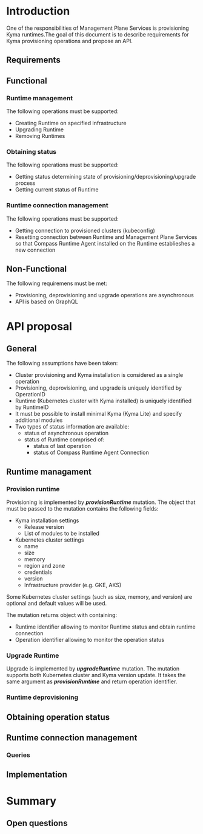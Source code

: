# Introduction

One of the responsibilities of Management Plane Services is provisioning Kyma runtimes.The goal of this document is to describe requirements for Kyma provisioning operations and propose an API.

## Requirements

## Functional

### Runtime management

The following operations must be supported:

- Creating Runtime on specified infrastructure
- Upgrading Runtime
- Removing Runtimes

### Obtaining status

The following operations must be supported:

- Getting status determining state of provisioning/deprovisioning/upgrade process 
- Getting current status of Runtime 

### Runtime connection management

The following operations must be supported:

- Getting connection to provisioned clusters (kubeconfig)
- Resetting connection between Runtime and Management Plane Services so that Compass Runtime Agent installed on the Runtime establieshes a new connection

## Non-Functional

The following requiremens must be met:

- Provisioning, deprovisioning and upgrade operations are asynchronous
- API is based on GraphQL 

# API proposal

## General 

The following assumptions have been taken:

- Cluster provisioning and Kyma installation is considered as a single operation
- Provisioning, deprovisioning, and upgrade is uniquely identified by OperationID
- Runtime (Kubernetes cluster with Kyma installed) is uniquely identified by RuntimeID
- It must be possible to install minimal Kyma  (Kyma Lite) and specify additional modules
- Two types of status information are available:
  - status of asynchronous operation
  - status of Runtime comprised of:
    - status of last operation
    - status of Compass Runtime Agent Connection

## Runtime managament

### Provision runtime

Provisioning is implemented by ***provisionRuntime*** mutation. The object that must be passed to the mutation contains the following fields:

- Kyma installation settings
  - Release version
  - List of modules to be installed
- Kubernetes cluster settings
  - name
  - size
  - memory
  - region and zone
  - credentials
  -  version
  - Infrastructure provider (e.g. GKE, AKS)

Some Kubernetes cluster settings (such as size, memory, and version) are optional and default values will be used.

The mutation returns object with containing:

- Runtime identifier allowing to monitor Runtime status and obtain runtime connection
- Operation identifier allowing to monitor the operation status

### Upgrade Runtime

Upgrade is implemented by ***upgradeRuntime*** mutation. The mutation supports both Kubernetes cluster and Kyma version update. It takes the same argument as ***provisionRuntime*** and return operation identifier.

### Runtime deprovisioning

## Obtaining operation status

## Runtime connection management



### Queries



## Implementation 

# Summary

## Open questions